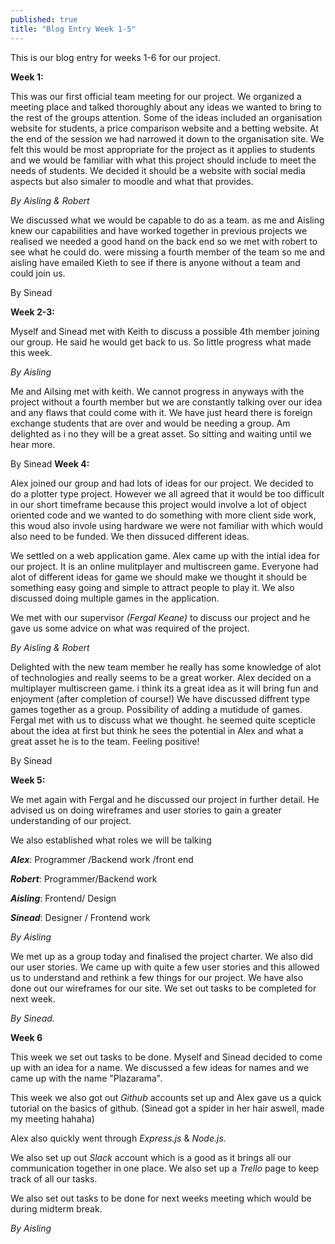 ```yaml
---
published: true
title: "Blog Entry Week 1-5"
---
```







This is our blog entry for weeks 1-6 for our project.

**Week 1:**

This was our first official team meeting for our project. We organized a meeting place and talked thoroughly about any ideas we wanted to bring to the rest of the groups attention. Some of the ideas included an organisation website for students, a price comparison website and a betting website. At the end of the session we had narrowed it down to the organisation site. We felt this would be most appropriate for the project 
as it applies to students and we would be familiar with what this project should include
to meet the needs of students. We decided it should be a website with social media aspects but also simaler to moodle and what that provides.

_By Aisling & Robert_

We discussed what we would be capable to do as a team. as me and Aisling knew our capabilities and have worked together in previous projects we realised we needed a good hand on the back end so we met with robert to see what he could do. were missing a fourth member of the team so me and aisling have emailed Kieth to see if there is anyone without a team and could join us.

By Sinead

**Week 2-3:**

Myself and Sinead met with Keith to discuss a possible 4th member joining our group. He said he would get back to us. So little progress what made this week.

_By Aisling_

Me and Ailsing met with keith. We cannot progress in anyways with the project without a fourth member but we are constantly talking over our idea and any flaws that could come with it. We have just heard there is foreign exchange students that are over and would be needing a group. Am delighted as i no they will be a great asset. So sitting and waiting until we hear more.

By Sinead
**Week 4:**

Alex joined our group and had lots of ideas for our project. We decided to do a plotter type project. However we all agreed that it would be too difficult in our short timeframe because this project would involve a lot of object oriented code and we wanted to do something with more client side work, this woud also invole using hardware we were not familiar with which would also need to be funded. We then dissuced different ideas.

We settled on a web application game. Alex came up with the intial idea for our project. It is an online mulitplayer and multiscreen game. Everyone had alot of different ideas for game we should make we thought it should be something easy going and simple to attract people to play it. We also discussed doing multiple games in the application.

We met with our supervisor _(Fergal Keane)_ to discuss our project and he gave us some advice on what was required of the project.

_By Aisling & Robert_

Delighted with the new team member he really has some knowledge of alot of technologies and really seems to be a great worker. Alex decided on a multiplayer multiscreen game. i think its a great idea as it will bring fun and enjoyment (after completion of course!)
We have discussed diffrent type games together as a group. Possibility of adding a mutidude of games. Fergal met with us to discuss what we thought. he seemed quite scepticle about the idea at first but think he sees the potential in Alex and what a great asset he is to the team. Feeling positive!

By Sinead

**Week 5:**

We met again with Fergal and he discussed our project in further detail. He advised us on doing wireframes and user stories to gain a greater understanding of our project.

We also established what roles we will be talking

**_Alex_**: Programmer /Backend work /front end

**_Robert_**: Programmer/Backend work

**_Aisling_**: Frontend/ Design

_**Sinead**_: Designer / Frontend work

_By Aisling_

We met up as a group today and finalised the project charter. We also did our user stories. We came up with quite a few user stories and this allowed us to understand and rethink a few things for our project. We have also done out our wireframes for our site. We set out tasks to be completed for next week.

_By Sinead._

**Week 6**

This week we set out tasks to be done. Myself and Sinead decided to come up with an idea for a name. We discussed a few ideas for names and we came up with the name "Plazarama".

This week we also got out _Github_ accounts set up and Alex gave us a quick tutorial on the basics of github. (Sinead got a spider in her hair aswell, made my meeting hahaha)

Alex also quickly went through _Express.js_ & _Node.js._

We also set up out _Slack_ account which is a good as it  brings all our communication together in one place. We also set up a _Trello_ page to keep track of all our tasks.

We also set out tasks to be done for next weeks meeting which would be during midterm break.

_By Aisling_
